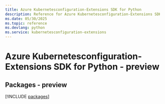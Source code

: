 ```yaml
---
title: Azure Kubernetesconfiguration-Extensions SDK for Python
description: Reference for Azure Kubernetesconfiguration-Extensions SDK for Python
ms.date: 05/30/2025
ms.topic: reference
ms.devlang: python
ms.service: kubernetesconfiguration-extensions
---
```

# Azure Kubernetesconfiguration-Extensions SDK for Python - preview
## Packages - preview
[!INCLUDE [packages](kubernetesconfiguration-extensions-index.md)]